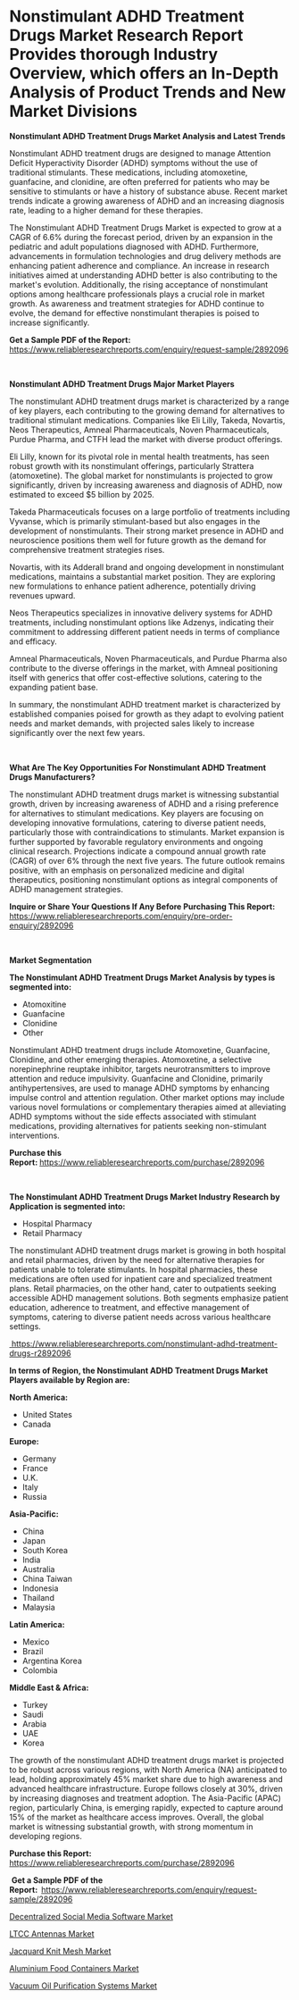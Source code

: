 <p><h1>Nonstimulant ADHD Treatment Drugs Market Research Report Provides thorough Industry Overview, which offers an In-Depth Analysis of Product Trends and New Market Divisions</h1></p><p><strong>Nonstimulant ADHD Treatment Drugs Market Analysis and Latest Trends</strong></p>
<p><p>Nonstimulant ADHD treatment drugs are designed to manage Attention Deficit Hyperactivity Disorder (ADHD) symptoms without the use of traditional stimulants. These medications, including atomoxetine, guanfacine, and clonidine, are often preferred for patients who may be sensitive to stimulants or have a history of substance abuse. Recent market trends indicate a growing awareness of ADHD and an increasing diagnosis rate, leading to a higher demand for these therapies. </p><p>The Nonstimulant ADHD Treatment Drugs Market is expected to grow at a CAGR of 6.6% during the forecast period, driven by an expansion in the pediatric and adult populations diagnosed with ADHD. Furthermore, advancements in formulation technologies and drug delivery methods are enhancing patient adherence and compliance. An increase in research initiatives aimed at understanding ADHD better is also contributing to the market's evolution. Additionally, the rising acceptance of nonstimulant options among healthcare professionals plays a crucial role in market growth. As awareness and treatment strategies for ADHD continue to evolve, the demand for effective nonstimulant therapies is poised to increase significantly.</p></p>
<p><strong>Get a Sample PDF of the Report:&nbsp;</strong> <a href="https://www.reliableresearchreports.com/enquiry/request-sample/2892096?utm_campaign=123&utm_medium=2&utm_source=Github&utm_content=ia&utm_term=15032025&utm_id=nonstimulant-adhd-treatment-drugs">https://www.reliableresearchreports.com/enquiry/request-sample/2892096</a></p>
<p>&nbsp;</p>
<p><strong>Nonstimulant ADHD Treatment Drugs Major Market Players</strong></p>
<p><p>The nonstimulant ADHD treatment drugs market is characterized by a range of key players, each contributing to the growing demand for alternatives to traditional stimulant medications. Companies like Eli Lilly, Takeda, Novartis, Neos Therapeutics, Amneal Pharmaceuticals, Noven Pharmaceuticals, Purdue Pharma, and CTFH lead the market with diverse product offerings.</p><p>Eli Lilly, known for its pivotal role in mental health treatments, has seen robust growth with its nonstimulant offerings, particularly Strattera (atomoxetine). The global market for nonstimulants is projected to grow significantly, driven by increasing awareness and diagnosis of ADHD, now estimated to exceed $5 billion by 2025.</p><p>Takeda Pharmaceuticals focuses on a large portfolio of treatments including Vyvanse, which is primarily stimulant-based but also engages in the development of nonstimulants. Their strong market presence in ADHD and neuroscience positions them well for future growth as the demand for comprehensive treatment strategies rises.</p><p>Novartis, with its Adderall brand and ongoing development in nonstimulant medications, maintains a substantial market position. They are exploring new formulations to enhance patient adherence, potentially driving revenues upward.</p><p>Neos Therapeutics specializes in innovative delivery systems for ADHD treatments, including nonstimulant options like Adzenys, indicating their commitment to addressing different patient needs in terms of compliance and efficacy. </p><p>Amneal Pharmaceuticals, Noven Pharmaceuticals, and Purdue Pharma also contribute to the diverse offerings in the market, with Amneal positioning itself with generics that offer cost-effective solutions, catering to the expanding patient base.</p><p>In summary, the nonstimulant ADHD treatment market is characterized by established companies poised for growth as they adapt to evolving patient needs and market demands, with projected sales likely to increase significantly over the next few years.</p></p>
<p>&nbsp;</p>
<p><strong>What Are The Key Opportunities For Nonstimulant ADHD Treatment Drugs Manufacturers?</strong></p>
<p><p>The nonstimulant ADHD treatment drugs market is witnessing substantial growth, driven by increasing awareness of ADHD and a rising preference for alternatives to stimulant medications. Key players are focusing on developing innovative formulations, catering to diverse patient needs, particularly those with contraindications to stimulants. Market expansion is further supported by favorable regulatory environments and ongoing clinical research. Projections indicate a compound annual growth rate (CAGR) of over 6% through the next five years. The future outlook remains positive, with an emphasis on personalized medicine and digital therapeutics, positioning nonstimulant options as integral components of ADHD management strategies.</p></p>
<p><strong>Inquire or Share Your Questions If Any Before Purchasing This Report:</strong> <a href="https://www.reliableresearchreports.com/enquiry/pre-order-enquiry/2892096?utm_campaign=123&utm_medium=2&utm_source=Github&utm_content=ia&utm_term=15032025&utm_id=nonstimulant-adhd-treatment-drugs">https://www.reliableresearchreports.com/enquiry/pre-order-enquiry/2892096</a></p>
<p>&nbsp;</p>
<p><strong>Market Segmentation</strong></p>
<p><strong>The Nonstimulant ADHD Treatment Drugs Market Analysis by types is segmented into:</strong></p>
<p><ul><li>Atomoxitine</li><li>Guanfacine</li><li>Clonidine</li><li>Other</li></ul></p>
<p><p>Nonstimulant ADHD treatment drugs include Atomoxetine, Guanfacine, Clonidine, and other emerging therapies. Atomoxetine, a selective norepinephrine reuptake inhibitor, targets neurotransmitters to improve attention and reduce impulsivity. Guanfacine and Clonidine, primarily antihypertensives, are used to manage ADHD symptoms by enhancing impulse control and attention regulation. Other market options may include various novel formulations or complementary therapies aimed at alleviating ADHD symptoms without the side effects associated with stimulant medications, providing alternatives for patients seeking non-stimulant interventions.</p></p>
<p><strong>Purchase this Report:&nbsp;</strong><a href="https://www.reliableresearchreports.com/purchase/2892096?utm_campaign=123&utm_medium=2&utm_source=Github&utm_content=ia&utm_term=15032025&utm_id=nonstimulant-adhd-treatment-drugs">https://www.reliableresearchreports.com/purchase/2892096</a></p>
<p>&nbsp;</p>
<p><strong>The Nonstimulant ADHD Treatment Drugs Market Industry Research by Application is segmented into:</strong></p>
<p><ul><li>Hospital Pharmacy</li><li>Retail Pharmacy</li></ul></p>
<p><p>The nonstimulant ADHD treatment drugs market is growing in both hospital and retail pharmacies, driven by the need for alternative therapies for patients unable to tolerate stimulants. In hospital pharmacies, these medications are often used for inpatient care and specialized treatment plans. Retail pharmacies, on the other hand, cater to outpatients seeking accessible ADHD management solutions. Both segments emphasize patient education, adherence to treatment, and effective management of symptoms, catering to diverse patient needs across various healthcare settings.</p></p>
<p><a href="https://www.reliableresearchreports.com/nonstimulant-adhd-treatment-drugs-r2892096?utm_campaign=123&utm_medium=2&utm_source=Github&utm_content=ia&utm_term=15032025&utm_id=nonstimulant-adhd-treatment-drugs">&nbsp;https://www.reliableresearchreports.com/nonstimulant-adhd-treatment-drugs-r2892096</a></p>
<p><strong>In terms of Region, the Nonstimulant ADHD Treatment Drugs Market Players available by Region are:</strong></p>
<p>
    <p> <strong> North America: </strong>
        <ul>
            <li>United States</li>
            <li>Canada</li>
        </ul>
        </p> 
    <p> <strong> Europe: </strong>
        <ul>
            <li>Germany</li>
            <li>France</li>
            <li>U.K.</li>
            <li>Italy</li>
            <li>Russia</li>
        </ul>
        </p> 
    <p> <strong> Asia-Pacific: </strong>
        <ul>
            <li>China</li>
            <li>Japan</li>
            <li>South Korea</li>
            <li>India</li>
            <li>Australia</li>
            <li>China Taiwan</li>
            <li>Indonesia</li>
            <li>Thailand</li>
            <li>Malaysia</li>
        </ul>
        </p> 
    <p> <strong> Latin America: </strong>
        <ul>
            <li>Mexico</li>
            <li>Brazil</li>
            <li>Argentina Korea</li>
            <li>Colombia</li>
        </ul>
        </p> 
    <p> <strong> Middle East & Africa: </strong>
        <ul>
            <li>Turkey</li>
            <li>Saudi</li>
            <li>Arabia</li>
            <li>UAE</li>
            <li>Korea</li>
        </ul>
    </p>
    </p>
<p><p>The growth of the nonstimulant ADHD treatment drugs market is projected to be robust across various regions, with North America (NA) anticipated to lead, holding approximately 45% market share due to high awareness and advanced healthcare infrastructure. Europe follows closely at 30%, driven by increasing diagnoses and treatment adoption. The Asia-Pacific (APAC) region, particularly China, is emerging rapidly, expected to capture around 15% of the market as healthcare access improves. Overall, the global market is witnessing substantial growth, with strong momentum in developing regions.</p></p>
<p><strong>Purchase this Report: </strong><a href="https://www.reliableresearchreports.com/purchase/2892096?utm_campaign=123&utm_medium=2&utm_source=Github&utm_content=ia&utm_term=15032025&utm_id=nonstimulant-adhd-treatment-drugs">https://www.reliableresearchreports.com/purchase/2892096</a></p>
<p>&nbsp;<strong>Get a Sample PDF of the Report:&nbsp;&nbsp;</strong><a href="https://www.reliableresearchreports.com/enquiry/request-sample/2892096?utm_campaign=123&utm_medium=2&utm_source=Github&utm_content=ia&utm_term=15032025&utm_id=nonstimulant-adhd-treatment-drugs">https://www.reliableresearchreports.com/enquiry/request-sample/2892096</a></p>
<p><strong></strong></p>
<p><p><a href="https://github.com/siertnamba7u/Market-Research-Report-List-1/blob/main/decentralized-social-media-software-market.md?utm_campaign=123&utm_medium=2&utm_source=Github&utm_content=ia&utm_term=15032025&utm_id=nonstimulant-adhd-treatment-drugs">Decentralized Social Media Software Market</a></p><p><a href="https://github.com/zakkistuey/Market-Research-Report-List-1/blob/main/ltcc-antennas-market.md?utm_campaign=123&utm_medium=2&utm_source=Github&utm_content=ia&utm_term=15032025&utm_id=nonstimulant-adhd-treatment-drugs">LTCC Antennas Market</a></p><p><a href="https://github.com/reahmmunises/Market-Research-Report-List-1/blob/main/jacquard-knit-mesh-market.md?utm_campaign=123&utm_medium=2&utm_source=Github&utm_content=ia&utm_term=15032025&utm_id=nonstimulant-adhd-treatment-drugs">Jacquard Knit Mesh Market</a></p><p><a href="https://github.com/jugutstam/Market-Research-Report-List-1/blob/main/aluminium-food-containers-market.md?utm_campaign=123&utm_medium=2&utm_source=Github&utm_content=ia&utm_term=15032025&utm_id=nonstimulant-adhd-treatment-drugs">Aluminium Food Containers Market</a></p><p><a href="https://github.com/boyertrull4r/Market-Research-Report-List-1/blob/main/vacuum-oil-purification-systems-market.md?utm_campaign=123&utm_medium=2&utm_source=Github&utm_content=ia&utm_term=15032025&utm_id=nonstimulant-adhd-treatment-drugs">Vacuum Oil Purification Systems Market</a></p></p>